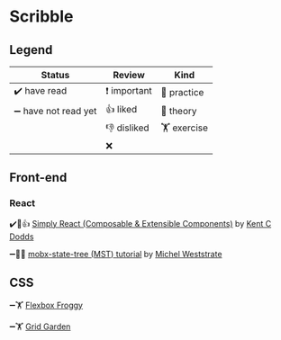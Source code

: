 # Scribble

## Legend

|Status|Review|Kind|
|---|---|---|
| ✔️ have read | ❗ important | 🔧 practice |
| ➖ have not read yet | 👍 liked | 📄 theory |
| | 👎 disliked | 🏋️ exercise |
| | ❌ | |

## Front-end

### React

✔️🔧👍 [Simply React (Composable & Extensible Components)](https://www.youtube.com/watch?v=AiJ8tRRH0f8&t=1053s) by [Kent C Dodds](https://twitter.com/kentcdodds)

➖📄🔧 [mobx-state-tree (MST) tutorial](https://egghead.io/lessons/react-describe-your-application-domain-using-mobx-state-tree-mst-models) by [Michel Weststrate](https://twitter.com/mweststrate?ref_src=twsrc%5Egoogle%7Ctwcamp%5Eserp%7Ctwgr%5Eauthor)

## CSS

➖🏋️ [Flexbox Froggy](https://flexboxfroggy.com/)

➖🏋️ [Grid Garden](http://cssgridgarden.com/)
